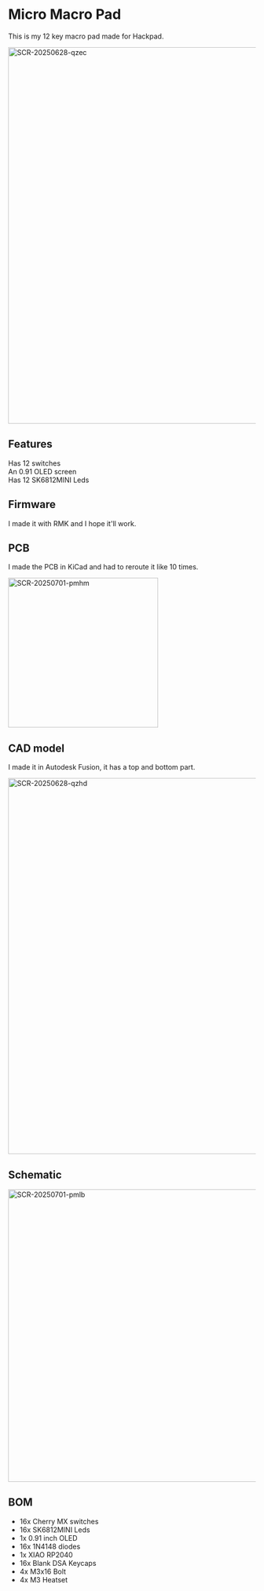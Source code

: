 # Micro Macro Pad  
  
This is my 12 key macro pad made for Hackpad.

<img width="767" alt="SCR-20250628-qzec" src="https://github.com/user-attachments/assets/edb7d53a-49e9-4d0c-86b5-861a0ae9ed06" />

  
## Features  
Has 12 switches  
An 0.91 OLED screen  
Has 12 SK6812MINI Leds
  
## Firmware  
I made it with RMK and I hope it'll work.

## PCB
I made the PCB in KiCad and had to reroute it like 10 times.

<img width="305" alt="SCR-20250701-pmhm" src="https://github.com/user-attachments/assets/5c30ebc6-1692-4565-9c93-7cf9296f2ecd" />

## CAD model
I made it in Autodesk Fusion, it has a top and bottom part.

<img width="766" alt="SCR-20250628-qzhd" src="https://github.com/user-attachments/assets/61db5c2f-cfa8-4c15-8ebf-1c3af17fef60" />

## Schematic

<img width="596" alt="SCR-20250701-pmlb" src="https://github.com/user-attachments/assets/a6b6c5ce-dd12-4236-b3f6-9a8840273e82" />

## BOM

- 16x Cherry MX switches
- 16x SK6812MINI Leds
- 1x 0.91 inch OLED
- 16x 1N4148 diodes
- 1x XIAO RP2040
- 16x Blank DSA Keycaps
- 4x M3x16 Bolt
- 4x M3 Heatset
